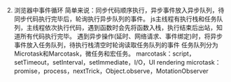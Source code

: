 2. 浏览器中事件循环
   简单来说：同步代码顺序执行，异步事件放入异步队列，待同步代码执行完毕后，轮询执行异步队列的事件。
   js主线程有执行栈和任务队列，主线程依次执行代码，遇到函数时会先将函数入栈，执行结束后出站，知道所有代码执行完毕。
   遇到异步操作(延时、网络请求、事件绑定)时，将异步事件放入任务队列，待执行栈清空时轮询读取任务队列的事件
   任务队列分为Microtask和Marcotask，微任务和宏任务。
   marcotask：script，setTimeout，setInterval，setImmediate，I/O，UI rendering
   microtask：promise，process，nextTrick，Object.observe，MotationObserver
